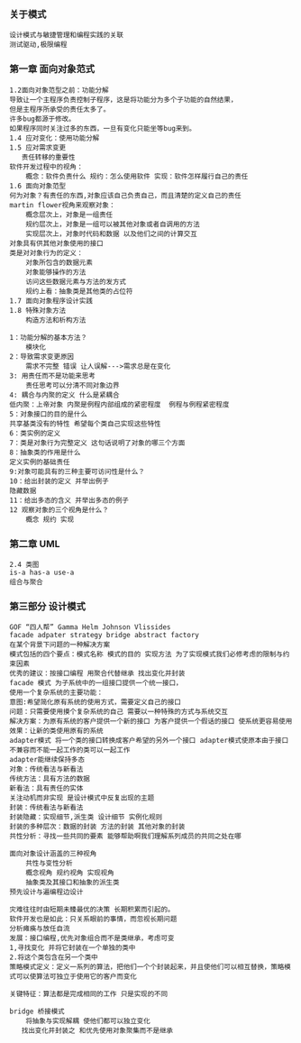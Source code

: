 ### 关于模式    
    设计模式与敏捷管理和编程实践的关联
    测试驱动,极限编程
### 第一章 面向对象范式
    1.2面向对象范型之前：功能分解
    导致让一个主程序负责控制子程序，这是将功能分为多个子功能的自然结果，
    但是主程序所承受的责任太多了。
    许多bug都源于修改。
    如果程序同时关注过多的东西，一旦有变化只能坐等bug来到。
    1.4 应对变化：使用功能分解
    1.5 应对需求变更
       责任转移的重要性
    软件开发过程中的视角：
        概念：软件负责什么 规约：怎么使用软件 实现：软件怎样履行自己的责任
    1.6 面向对象范型
    何为对象？有责任的东西,对象应该自己负责自己，而且清楚的定义自己的责任
    martin flower视角来观察对象：
        概念层次上，对象是一组责任
        规约层次上，对象是一组可以被其他对象或者自调用的方法
        实现层次上，对象时代码和数据 以及他们之间的计算交互
    对象具有供其他对象使用的接口
    类是对对象行为的定义：
        对象所包含的数据元素
        对象能够操作的方法
        访问这些数据元素与方法的发方式
        规约上看：抽象类是其他类的占位符
    1.7 面向对象程序设计实践
    1.8 特殊对象方法
        构造方法和析构方法
        
    1：功能分解的基本方法？
        模块化
    2：导致需求变更原因
        需求不完整 错误 让人误解--->需求总是在变化
    3: 用责任而不是功能来思考
        责任思考可以分清不同对象边界
    4: 耦合与内聚的定义 什么是紧耦合
    低内聚：上帝对象 内聚是例程内部组成的紧密程度  例程与例程紧密程度
    5：对象接口的目的是什么
    共享基类没有的特性 希望每个类自己实现这些特性 
    6：类实例的定义
    7：类是对象行为完整定义 这句话说明了对象的哪三个方面
    8：抽象类的作用是什么
    定义实例的基础责任
    9:对象可能具有的三种主要可访问性是什么？
    10：给出封装的定义 并举出例子
    隐藏数据
    11：给出多态的含义 并举出多态的例子
    12 观察对象的三个视角是什么？ 
        概念 规约 实现
### 第二章 UML
    2.4 类图 
    is-a has-a use-a
    组合与聚合
    
### 第三部分 设计模式
    GOF “四人帮” Gamma Helm Johnson Vlissides
    facade adpater strategy bridge abstract factory
    在某个背景下问题的一种解决方案
    模式包括的四个要点：模式名称 模式的目的 实现方法 为了实现模式我们必修考虑的限制与约束因素
    优秀的建议：按接口编程 用聚合代替继承 找出变化并封装  
    facade 模式 为子系统中的一组接口提供一个统一接口，
    使用一个复杂系统的主要功能：
    意图:希望简化原有系统的使用方式，需要定义自己的接口
    问题：只需要使用摸个复杂系统的自己 需要以一种特殊的方式与系统交互
    解决方案：为原有系统的客户提供一个新的接口 为客户提供一个假话的接口 使系统更容易使用
    效果：让新的类使用原有的系统
    adapter模式 将一个类的接口转换成客户希望的另外一个接口 adapter模式使原本由于接口不兼容而不能一起工作的类可以一起工作
    adapter能继续保持多态
    对象：传统看法与新看法
    传统方法：具有方法的数据
    新看法：具有责任的实体
    关注动机而非实现 是设计模式中反复出现的主题
    封装：传统看法与新看法
    封装隐藏：实现细节,派生类 设计细节 实例化规则 
    封装的多种层次：数据的封装 方法的封装 其他对象的封装
    共性分析：寻找一些共同的要素 能够帮助啊我们理解系列成员的共同之处在哪
    
    面向对象设计涵盖的三种视角
        共性与变性分析
        概念视角 规约视角 实现视角
        抽象类及其接口和抽象的派生类
    预先设计与遍编程边设计    
    
    灾难往往时由短期未臻最优的决策 长期积累而引起的。
    软件开发也是如此：只关系眼前的事情，而忽视长期问题
    分析瘫痪与放任自流
    发展：接口编程,优先对象组合而不是类继承，考虑可变
    1,寻找变化 并将它封装在一个单独的类中
    2.将这个类包含在另一个类中
    策略模式定义：定义一系列的算法，把他们一个个封装起来，并且使他们可以相互替换，策略模式可以使算法可独立于使用它的客户而变化
    
    关键特征：算法都是完成相同的工作 只是实现的不同
    
    bridge 桥接模式
        将抽象与实现解耦 使他们都可以独立变化
       找出变化并封装之 和优先使用对象聚集而不是继承
    
    
       
    
                
           
       
    
    
    
    